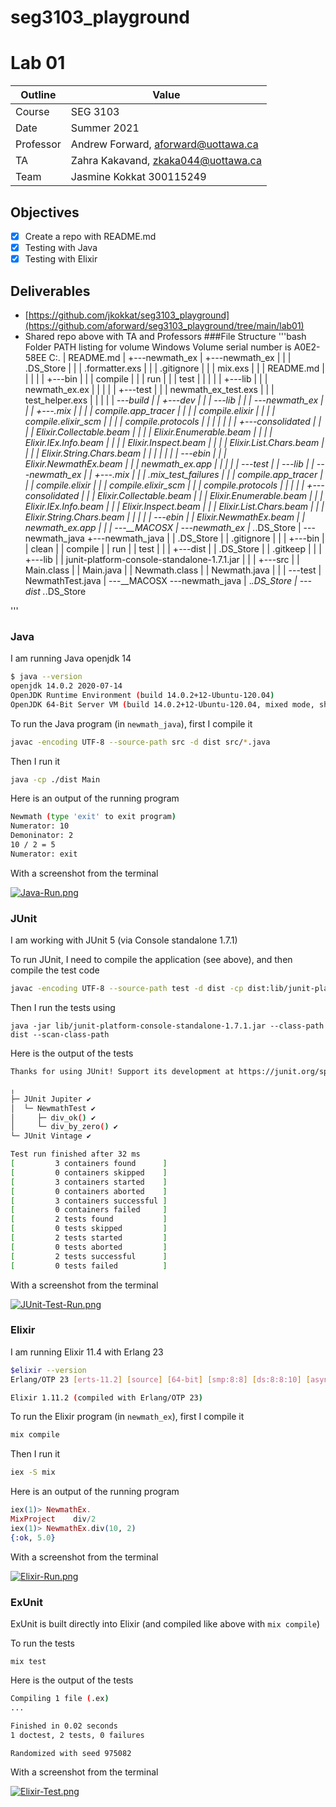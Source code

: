 # seg3103_playground
# Lab 01

| Outline | Value |
| --- | --- |
| Course | SEG 3103 |
| Date | Summer 2021 |
| Professor | Andrew Forward, aforward@uottawa.ca |
| TA | Zahra Kakavand, zkaka044@uottawa.ca |
| Team | Jasmine Kokkat 300115249<br> |

## Objectives
- [X] Create a repo with README.md 
- [X] Testing with Java
- [X] Testing with Elixir

## Deliverables

* [https://github.com/jkokkat/seg3103_playground](https://github.com/aforward/seg3103_playground/tree/main/lab01)
* Shared repo above with TA and Professors
###File Structure 
'''bash
Folder PATH listing for volume Windows
Volume serial number is A0E2-58EE
C:.
|   README.md
|
+---newmath_ex
|   +---newmath_ex
|   |   |   .DS_Store
|   |   |   .formatter.exs
|   |   |   .gitignore
|   |   |   mix.exs
|   |   |   README.md
|   |   |
|   |   +---bin
|   |   |       compile
|   |   |       run
|   |   |       test
|   |   |
|   |   +---lib
|   |   |       newmath_ex.ex
|   |   |
|   |   +---test
|   |   |       newmath_ex_test.exs
|   |   |       test_helper.exs
|   |   |
|   |   \---_build
|   |       +---dev
|   |       |   \---lib
|   |       |       \---newmath_ex
|   |       |           +---.mix
|   |       |           |       compile.app_tracer
|   |       |           |       compile.elixir
|   |       |           |       compile.elixir_scm
|   |       |           |       compile.protocols
|   |       |           |
|   |       |           +---consolidated
|   |       |           |       Elixir.Collectable.beam
|   |       |           |       Elixir.Enumerable.beam
|   |       |           |       Elixir.IEx.Info.beam
|   |       |           |       Elixir.Inspect.beam
|   |       |           |       Elixir.List.Chars.beam
|   |       |           |       Elixir.String.Chars.beam
|   |       |           |
|   |       |           \---ebin
|   |       |                   Elixir.NewmathEx.beam
|   |       |                   newmath_ex.app
|   |       |
|   |       \---test
|   |           \---lib
|   |               \---newmath_ex
|   |                   +---.mix
|   |                   |       .mix_test_failures
|   |                   |       compile.app_tracer
|   |                   |       compile.elixir
|   |                   |       compile.elixir_scm
|   |                   |       compile.protocols
|   |                   |
|   |                   +---consolidated
|   |                   |       Elixir.Collectable.beam
|   |                   |       Elixir.Enumerable.beam
|   |                   |       Elixir.IEx.Info.beam
|   |                   |       Elixir.Inspect.beam
|   |                   |       Elixir.List.Chars.beam
|   |                   |       Elixir.String.Chars.beam
|   |                   |
|   |                   \---ebin
|   |                           Elixir.NewmathEx.beam
|   |                           newmath_ex.app
|   |
|   \---__MACOSX
|       \---newmath_ex
|               ._.DS_Store
|
\---newmath_java
    +---newmath_java
    |   |   .DS_Store
    |   |   .gitignore
    |   |
    |   +---bin
    |   |       clean
    |   |       compile
    |   |       run
    |   |       test
    |   |
    |   +---dist
    |   |       .DS_Store
    |   |       .gitkeep
    |   |
    |   +---lib
    |   |       junit-platform-console-standalone-1.7.1.jar
    |   |
    |   +---src
    |   |       Main.class
    |   |       Main.java
    |   |       Newmath.class
    |   |       Newmath.java
    |   |
    |   \---test
    |           NewmathTest.java
    |
    \---__MACOSX
        \---newmath_java
            |   ._.DS_Store
            |
            \---dist
                    ._.DS_Store

'''
### Java

I am running Java openjdk 14

```bash
$ java --version
openjdk 14.0.2 2020-07-14
OpenJDK Runtime Environment (build 14.0.2+12-Ubuntu-120.04)
OpenJDK 64-Bit Server VM (build 14.0.2+12-Ubuntu-120.04, mixed mode, sharing)
```

To run the Java program (in `newmath_java`), first I compile it

```bash
javac -encoding UTF-8 --source-path src -d dist src/*.java
```

Then I run it

```bash
java -cp ./dist Main
```

Here is an output of the running program

```bash
Newmath (type 'exit' to exit program)
Numerator: 10
Demoninator: 2
10 / 2 = 5
Numerator: exit
```

With a screenshot from the terminal

[![Java-Run.png](https://i.postimg.cc/DZfG1Lm2/Java-Run.png)](https://postimg.cc/jW9CbWz9)


### JUnit

I am working with JUnit 5 (via Console standalone 1.7.1)

To run JUnit, I need to compile the application (see above), and then compile the test code

```bash
javac -encoding UTF-8 --source-path test -d dist -cp dist:lib/junit-platform-console-standalone-1.7.1.jar test/*.java
```

Then I run the tests using

```
java -jar lib/junit-platform-console-standalone-1.7.1.jar --class-path dist --scan-class-path
```

Here is the output of the tests

```bash
Thanks for using JUnit! Support its development at https://junit.org/sponsoring

╷
├─ JUnit Jupiter ✔
│  └─ NewmathTest ✔
│     ├─ div_ok() ✔
│     └─ div_by_zero() ✔
└─ JUnit Vintage ✔

Test run finished after 32 ms
[         3 containers found      ]
[         0 containers skipped    ]
[         3 containers started    ]
[         0 containers aborted    ]
[         3 containers successful ]
[         0 containers failed     ]
[         2 tests found           ]
[         0 tests skipped         ]
[         2 tests started         ]
[         0 tests aborted         ]
[         2 tests successful      ]
[         0 tests failed          ]
```

With a screenshot from the terminal

[![JUnit-Test-Run.png](https://i.postimg.cc/vm4FTStM/JUnit-Test-Run.png)](https://postimg.cc/NyvPPDnP)


### Elixir

I am running Elixir 11.4 with Erlang 23

```bash
$elixir --version
Erlang/OTP 23 [erts-11.2] [source] [64-bit] [smp:8:8] [ds:8:8:10] [async-threads:1] [hipe]

Elixir 1.11.2 (compiled with Erlang/OTP 23)
```

To run the Elixir program (in `newmath_ex`), first I compile it

```bash
mix compile
```

Then I run it

```bash
iex -S mix
```

Here is an output of the running program

```elixir
iex(1)> NewmathEx.
MixProject    div/2
iex(1)> NewmathEx.div(10, 2)
{:ok, 5.0}
```

With a screenshot from the terminal

[![Elixir-Run.png](https://i.postimg.cc/pLfykC9D/Elixir-Run.png)](https://postimg.cc/w1B6jhQv)

### ExUnit

ExUnit is built directly into Elixir (and compiled like above with `mix compile`)

To run the tests

```
mix test
```

Here is the output of the tests

```bash
Compiling 1 file (.ex)
...

Finished in 0.02 seconds
1 doctest, 2 tests, 0 failures

Randomized with seed 975082
```

With a screenshot from the terminal

[![Elixir-Test.png](https://i.postimg.cc/rmrSVWng/Elixir-Test.png)](https://postimg.cc/2bCqTqfB)

